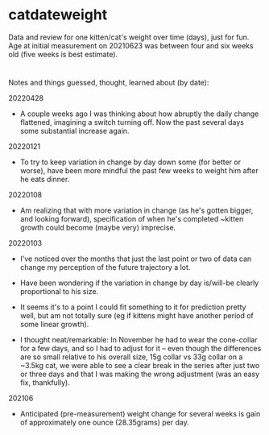 # catdateweight

Data and review for one kitten/cat's weight over time (days), just for fun. Age at initial measurement on 20210623 was between four and six weeks old (five weeks is best estimate). 

# 
Notes and things guessed, thought, learned about (by date):

20220428
- A couple weeks ago I was thinking about how abruptly the daily change flattened, imagining a switch turning off. Now the past several days some substantial increase again.  

20220121
- To try to keep variation in change by day down some (for better or worse), have been more mindful the past few weeks to weight him after he eats dinner. 

20220108
- Am realizing that with more variation in change (as he's gotten bigger, and looking forward), specification of when he's completed ~kitten growth could become (maybe very) imprecise.

20220103
- I've noticed over the months that just the last point or two of data can change my perception of the future trajectory a lot.

- Have been wondering if the variation in change by day is/will-be clearly proportional to his size.

- It seems it's to a point I could fit something to it for prediction pretty well, but am not totally sure (eg if kittens might have another period of some linear growth).

- I thought neat/remarkable: In November he had to wear the cone-collar for a few days, and so I had to adjust for it – even though the differences are so small relative to his overall size, 15g collar vs 33g collar on a ~3.5kg cat, we were able to see a clear break in the series after just two or three days and that I was making the wrong adjustment (was an easy fix, thankfully). 

202106
- Anticipated (pre-measurement) weight change for several weeks is gain of approximately one ounce (28.35grams) per day.
